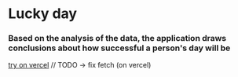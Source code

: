 # Lucky day

### Based on the analysis of the data, the application draws conclusions about how successful a person's day will be

[try on vercel](https://lucky-day.vercel.app/)
// TODO -> fix fetch (on vercel)
